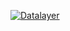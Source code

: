 [![Datalayer](https://datalayer.s3.us-east-1.amazonaws.com/datalayer-25.svg)](https://datalayer.io)

